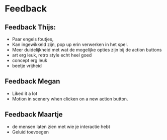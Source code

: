 # Feedback

## Feedback Thijs:

-   Paar engels foutjes,
-   Kan ingewikkeld zijn, pop up erin verwerken in het spel.
-   Meer duidelijkheid met wat de mogelijke opties zijn bij de action buttons
-   art erg leuk, retro style echt heel goed
-   concept erg leuk
-   beetje vrijheid

## Feedback Megan

-   Liked it a lot
-   Motion in scenery when clicken on a new action button.

## Feedback Maartje

-   de mensen laten zien met wie je interactie hebt
-   Geluid toevoegen
